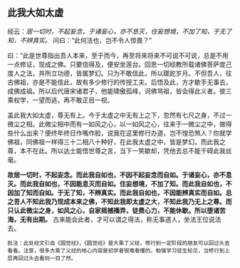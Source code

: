 ## 此我大如太虚

经云：*居一切时，不起妄念，于诸妄心，亦不息灭，住妄想境，不加了知，于无了知，不辨真实。* 问曰：“此何法也，岂不令人惊畏？”

曰：“此是世尊指出吾人本来，至于而今，再至将来将来不可说不可说，总是不用一点修证，现成之佛。只要信得及，便安坐莲台。回思一切经教所载诸佛菩萨度己度人之法，并所立功德，皆属梦幻。只为不敢信此，所以蹉跎岁月。不但吾人，往古佛祖，亦是不能信此，故有多少修行的传授工夫。后悟及此，方才歇手无事去，成佛成祖。所以后代唐宋诸君子，他能啸傲孤峰，诃佛骂祖，皆会得此义者。彼三乘权学，一望而逃，再不敢正目一视。

盖此我大如太虚，尊无有上。今于太虚之中无有上之下，忽然有七尺之身，不过一微尘之相。此微尘相中而有一如风之心，以一如风之心，往来于一微尘之中，做得些什么出来？便终年终日作嘴作脸，说我在这里修行办道，岂不惶恐煞人？你就学佛祖，同佛祖一样得三十二相八十种好，在此我太虚之中，皆是梦幻。而此我之尊，本不在此。所以达士能悟世尊之言，当下一笑歇却，凭他去总不能干碍此我丝毫。

__故居一切时，不起妄念。而此我自如也，不因不起妄念而自如。于诸妄心，亦不息灭。而此我自如也，不因能息灭而自如。住妄想境，不加了知。而此我自如也，不因加了知而自如。于无了知，不辨真实。而此我自如也，不因能辨真实而自如。总之吾人不知此我乃现成本来之佛，不知此我即太虚之大，不知此我乃无上之尊。而只认此微尘之身，如风之心，自家摇撼播弄，徒费心力，不能休歇。所以堕诸苦海，无有出期。__ 古来能会此者，才可以谓之得法，称无事道人，坐法王位说法去。

```xu
批注：此处经文引自《圆觉经》，《圆觉经》是大乘了义经，修行到一定阶段的朋友可以回过头去看看。注意，很多大乘了义经的核心内容是初学者很难看懂的，勉强学习徒生知见，当修行到上层再回过头去看则一目了然。
```
